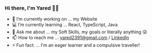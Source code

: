 ### Hi there, I'm Yared 👋🏾

<!--
**yaredghebre/yaredghebre** is a ✨ _special_ ✨ repository because its `README.md` (this file) appears on your GitHub profile.
Here are some ideas to get you started:
- 👯 I’m looking to collaborate on ...
- 🤔 I’m looking for help with ...
- 😄 Pronouns: ...
-->
- 🚀 I’m currently working on ... my Website
- 💻 I’m currently learning ... React, TypeScript, Java
- 💬 Ask me about ... my Soft Skills, my goals or literally anything 😜
- 📫 How to reach me ... yared2391@gmail.com / [LinkedIn](www.linkedin.com/in/yaredghebreghergis/)
- ⚡ Fun fact: ... I'm an eager learner and a compulsive traveller!
